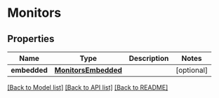 # Monitors

## Properties
Name | Type | Description | Notes
------------ | ------------- | ------------- | -------------
**embedded** | [**MonitorsEmbedded**](MonitorsEmbedded.md) |  | [optional] 

[[Back to Model list]](../../README.md#documentation-for-models) [[Back to API list]](../../README.md#documentation-for-api-endpoints) [[Back to README]](../../README.md)


